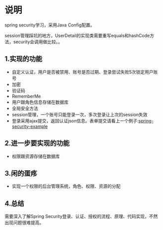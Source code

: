 #   说明

spring security学习，采用Java Config配置。

session管理踩坑的地方，UserDetail的实现类需要重写equals和hashCode方法，security会调用做比较。。

##  1.实现的功能

*   自定义认证，用户是否被禁用、账号是否过期、登录尝试失败5次锁定用户账号
*   加密
*   验证码
*   RememberMe
*   用户跟角色信息存储在数据库
*   全局安全方法
*   session管理，一个账号只能登录一次，多次登录让上次的session失效
*   登录采用ajax提交，返回认证json信息。表单提交请看上一个例子:[spring-security-example](https://github.com/xuanbo/spring-security-example)

##  2.进一步要实现的功能

*   权限跟资源存储在数据库

##  3.闲的蛋疼

*   实现一个权限的后台管理系统，角色、权限、资源的分配

##  4.总结

需要深入了解Spring Security登录、认证、授权的流程、原理、代码实现，不然出现问题很难提高。